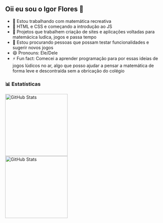 ## Oii eu sou o Igor Flores 👋

- 🔭 Estou trabalhando com matemática recreativa
- 🌱 HTML e CSS e começando a introdução ao JS
- 👯 Projetos que trabalhem criação de sites e aplicações voltadas para matemácica ludica, jogos e passa tempo
- 🤔 Estou procurando pessoas que possam testar funcionalidades e sugerir novos jogos 
- 😄 Pronouns: Ele/Dele
- ⚡ Fun fact: Comecei a aprender programação para por essas ideias de jogos lúdicos no ar, algo que posso ajudar a pensar a matemática de forma leve e descontraída sem a obricação do colégio

### 📊 Estatísticas

<div>
  <img 
    alt="GitHub Stats" 
    height="200" 
    style="padding-right: 10px;" 
    src="https://github-readme-stats.vercel.app/api?username=FloresIgor&show_icons=true&theme=dark&include_all_commits=true&locale=pt-br" 
  />
</div>
<div>
<img 
  alt="GitHub Stats" 
  height="200" 
  src="https://github-readme-stats.vercel.app/api/top-langs/?username=FloresIgor&theme=dark&layout=compact&custom_title=Tecnologias&langs_count=9" 
  />
</div>

